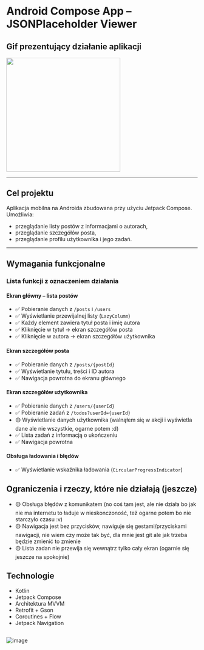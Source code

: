 # Android Compose App – JSONPlaceholder Viewer

## Gif prezentujący działanie aplikacji

<img src="https://github.com/user-attachments/assets/ac21acda-ffee-42e7-bc62-a07a9838890a" width="300"/>

---

## Cel projektu

Aplikacja mobilna na Androida zbudowana przy użyciu Jetpack Compose. Umożliwia:

- przeglądanie listy postów z informacjami o autorach,
- przeglądanie szczegółów posta,
- przeglądanie profilu użytkownika i jego zadań.

---

## Wymagania funkcjonalne

### Lista funkcji z oznaczeniem działania

#### Ekran główny – lista postów
- ✅ Pobieranie danych z `/posts` i `/users`
- ✅ Wyświetlanie przewijalnej listy (`LazyColumn`)
- ✅ Każdy element zawiera tytuł posta i imię autora
- ✅ Kliknięcie w tytuł → ekran szczegółów posta
- ✅ Kliknięcie w autora → ekran szczegółów użytkownika

#### Ekran szczegółów posta
- ✅ Pobieranie danych z `/posts/{postId}`
- ✅ Wyświetlanie tytułu, treści i ID autora
- ✅ Nawigacja powrotna do ekranu głównego

#### Ekran szczegółów użytkownika
- ✅ Pobieranie danych z `/users/{userId}`
- ✅ Pobieranie zadań z `/todos?userId={userId}`
- 🟡 Wyświetlanie danych użytkownika (walnąłem się w akcji i wyświetla dane ale nie wszystkie, ogarne potem :d)
- ✅ Lista zadań z informacją o ukończeniu
- ✅ Nawigacja powrotna

#### Obsługa ładowania i błędów
- ✅ Wyświetlanie wskaźnika ładowania (`CircularProgressIndicator`)

## Ograniczenia i rzeczy, które nie działają (jeszcze)
- 🟡 Obsługa błędów z komunikatem (no coś tam jest, ale nie działa bo jak nie ma internetu to ładuje w nieskonczoność, też ogarne potem bo nie starczyło czasu :v)
- 🟡 Nawigacja jest bez przycisków, nawiguje się gestami/przyciskami nawigacji, nie wiem czy może tak być, dla mnie jest git ale jak trzeba będzie zmienić to zmienie
- 🟡 Lista zadan nie przewija się wewnątrz tylko cały ekran (ogarnie się jeszcze na spokojnie)
  
## Technologie

- Kotlin
- Jetpack Compose
- Architektura MVVM
- Retrofit + Gson
- Coroutines + Flow
- Jetpack Navigation
##
![image](https://github.com/user-attachments/assets/fc71fe9c-6bbd-409d-93f5-39d2276b110d)
